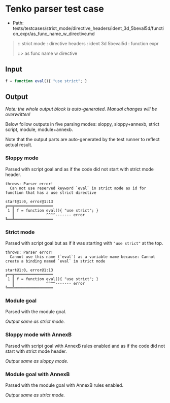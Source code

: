 # Tenko parser test case

- Path: tests/testcases/strict_mode/directive_headers/ident_3d_5beval5d/function_expr/as_func_name_w_directive.md

> :: strict mode : directive headers : ident 3d 5beval5d : function expr
>
> ::> as func name w directive

## Input


`````js
f = function eval(){ "use strict"; }
`````

## Output

_Note: the whole output block is auto-generated. Manual changes will be overwritten!_

Below follow outputs in five parsing modes: sloppy, sloppy+annexb, strict script, module, module+annexb.

Note that the output parts are auto-generated by the test runner to reflect actual result.

### Sloppy mode

Parsed with script goal and as if the code did not start with strict mode header.

`````
throws: Parser error!
  Can not use reserved keyword `eval` in strict mode as id for function that has a use strict directive

start@1:0, error@1:13
╔══╦═════════════════
 1 ║ f = function eval(){ "use strict"; }
   ║              ^^^^------- error
╚══╩═════════════════

`````

### Strict mode

Parsed with script goal but as if it was starting with `"use strict"` at the top.

`````
throws: Parser error!
  Cannot use this name (`eval`) as a variable name because: Cannot create a binding named `eval` in strict mode

start@1:0, error@1:13
╔══╦═════════════════
 1 ║ f = function eval(){ "use strict"; }
   ║              ^^^^------- error
╚══╩═════════════════

`````

### Module goal

Parsed with the module goal.

_Output same as strict mode._

### Sloppy mode with AnnexB

Parsed with script goal with AnnexB rules enabled and as if the code did not start with strict mode header.

_Output same as sloppy mode._

### Module goal with AnnexB

Parsed with the module goal with AnnexB rules enabled.

_Output same as strict mode._
